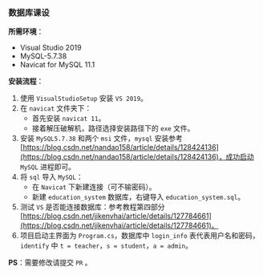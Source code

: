 ### 数据库课设

**所需环境**：
- Visual Studio 2019
- MySQL-5.7.38
- Navicat for MySQL 11.1

**安装流程**：

1. 使用 `VisualStudioSetup` 安装 `VS 2019`。
2. 在 `navicat` 文件夹下：
    - 首先安装 `navicat 11`。
    - 接着解压破解机，路径选择安装路径下的 `exe` 文件。
3. 安装 `MySQL5.7.38` 和两个 `msi` 文件，`mysql` 安装参考 [https://blog.csdn.net/nandao158/article/details/128424136](https://blog.csdn.net/nandao158/article/details/128424136)，成功启动 `MySQL` 进程即可。
4. 将 `sql` 导入 `MySQL`：
    - 在 `Navicat` 下新建连接（可不输密码）。
    - 新建 `education_system` 数据库，右键导入 `education_system.sql`。
5. 测试 `VS` 是否能连接数据库：参考教程第四部分 [https://blog.csdn.net/jikenvhai/article/details/127784661](https://blog.csdn.net/jikenvhai/article/details/127784661)。
6. 项目启动主界面为 `Program.cs`，数据库中 `login_info` 表代表用户名和密码，`identify` 中 `t = teacher`，`s = student`，`a = admin`。

**PS**：需要修改请提交 `PR` 。 